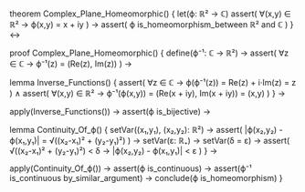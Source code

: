 theorem Complex_Plane_Homeomorphic() {
  let(ϕ: ℝ² → ℂ)
  assert(
    ∀(x,y) ∈ ℝ² → ϕ(x,y) = x + iy
  ) →
  assert(
    ϕ is_homeomorphism_between ℝ² and ℂ
  )
} ↔

proof Complex_Plane_Homeomorphic() {
  define(ϕ⁻¹: ℂ → ℝ²) →
  assert(
    ∀z ∈ ℂ → ϕ⁻¹(z) = (Re(z), Im(z))
  ) →
  
  lemma Inverse_Functions() {
    assert(
      ∀z ∈ ℂ → ϕ(ϕ⁻¹(z)) = Re(z) + i·Im(z) = z
    ) ∧
    assert(
      ∀(x,y) ∈ ℝ² → ϕ⁻¹(ϕ(x,y)) = (Re(x + iy), Im(x + iy)) = (x,y)
    )
  } →
  
  apply(Inverse_Functions()) →
  assert(ϕ is_bijective) →
  
  lemma Continuity_Of_ϕ() {
    setVar((x₁,y₁), (x₂,y₂): ℝ²) →
    assert(
      |ϕ(x₂,y₂) - ϕ(x₁,y₁)| = √((x₂-x₁)² + (y₂-y₁)²)
    ) →
    setVar(ε: ℝ₊) →
    setVar(δ = ε) →
    assert(
      √((x₂-x₁)² + (y₂-y₁)²) < δ → |ϕ(x₂,y₂) - ϕ(x₁,y₁)| < ε
    )
  } →
  
  apply(Continuity_Of_ϕ()) →
  assert(ϕ is_continuous) →
  assert(ϕ⁻¹ is_continuous by_similar_argument) →
  conclude(ϕ is_homeomorphism)
}
